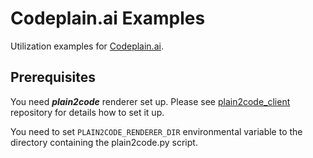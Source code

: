 # Codeplain.ai Examples

Utilization examples for [Codeplain.ai](https://github.com/Codeplain-ai).

## Prerequisites

You need **_plain2code_** renderer set up. Please see [plain2code_client](https://github.com/Codeplain-ai/plain2code_client) repository for details how to set it up.

You need to set `PLAIN2CODE_RENDERER_DIR` environmental variable to the directory containing the plain2code.py script.
